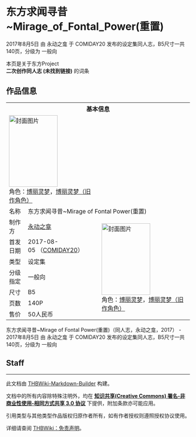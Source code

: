 # 东方求闻寻昔~Mirage_of_Fontal_Power(重置)

<!-- source html: G:\repos\THBWiki-Markdown-Builder\THBWikiMarkdown\Temp\main\1\17\ns0%3A%E4%B8%9C%E6%96%B9%E6%B1%82%E9%97%BB%E5%AF%BB%E6%98%94%7EMirage_of_Fontal_Power%28%E9%87%8D%E7%BD%AE%29.html -->

2017年8月5日 由 永动之龛 于 COMIDAY20 发布的设定集同人志，B5尺寸一共140页，分级为 一般向

本页是关于东方Project  
 **二次创作同人志 (未找到链接)** 的词条
## 作品信息

<table><tbody><tr><th colspan="3">基本信息</th></tr><tr><td class="cover-artwork-mobile" colspan="2"><a href="./文件-东方求闻寻昔~Mirage_of_Fontal_Power(重置)封面.jpg.md" class="image" title="封面图片"><img alt="封面图片" src="https://upload.thwiki.cc/thumb/0/0e/%E4%B8%9C%E6%96%B9%E6%B1%82%E9%97%BB%E5%AF%BB%E6%98%94~Mirage_of_Fontal_Power%28%E9%87%8D%E7%BD%AE%29%E5%B0%81%E9%9D%A2.jpg/133px-%E4%B8%9C%E6%96%B9%E6%B1%82%E9%97%BB%E5%AF%BB%E6%98%94~Mirage_of_Fontal_Power%28%E9%87%8D%E7%BD%AE%29%E5%B0%81%E9%9D%A2.jpg" decoding="async" loading="lazy" width="133" height="196" srcset="https://upload.thwiki.cc/thumb/0/0e/%E4%B8%9C%E6%96%B9%E6%B1%82%E9%97%BB%E5%AF%BB%E6%98%94~Mirage_of_Fontal_Power%28%E9%87%8D%E7%BD%AE%29%E5%B0%81%E9%9D%A2.jpg/199px-%E4%B8%9C%E6%96%B9%E6%B1%82%E9%97%BB%E5%AF%BB%E6%98%94~Mirage_of_Fontal_Power%28%E9%87%8D%E7%BD%AE%29%E5%B0%81%E9%9D%A2.jpg 1.5x, https://upload.thwiki.cc/thumb/0/0e/%E4%B8%9C%E6%96%B9%E6%B1%82%E9%97%BB%E5%AF%BB%E6%98%94~Mirage_of_Fontal_Power%28%E9%87%8D%E7%BD%AE%29%E5%B0%81%E9%9D%A2.jpg/266px-%E4%B8%9C%E6%96%B9%E6%B1%82%E9%97%BB%E5%AF%BB%E6%98%94~Mirage_of_Fontal_Power%28%E9%87%8D%E7%BD%AE%29%E5%B0%81%E9%9D%A2.jpg 2x" data-file-width="1788" data-file-height="2633"></a><div class="cover-char">角色：<a href="./博丽灵梦.md" title="博丽灵梦">博丽灵梦</a>，<a href="./博丽灵梦（旧作角色）.md" title="博丽灵梦（旧作角色）">博丽灵梦（旧作角色）</a></div></td>
</tr><tr><td class="label">名称</td><td colspan="2"> 东方求闻寻昔~Mirage of Fontal Power(重置) </td></tr><tr><td class="label">制作方</td><td><a href="./永动之龛.md" title="永动之龛">永动之龛</a></td><td class="cover-artwork" rowspan="7" style="min-width:196px;"><a href="./文件-东方求闻寻昔~Mirage_of_Fontal_Power(重置)封面.jpg.md" class="image" title="封面图片"><img alt="封面图片" src="https://upload.thwiki.cc/thumb/0/0e/%E4%B8%9C%E6%96%B9%E6%B1%82%E9%97%BB%E5%AF%BB%E6%98%94~Mirage_of_Fontal_Power%28%E9%87%8D%E7%BD%AE%29%E5%B0%81%E9%9D%A2.jpg/133px-%E4%B8%9C%E6%96%B9%E6%B1%82%E9%97%BB%E5%AF%BB%E6%98%94~Mirage_of_Fontal_Power%28%E9%87%8D%E7%BD%AE%29%E5%B0%81%E9%9D%A2.jpg" decoding="async" loading="lazy" width="133" height="196" srcset="https://upload.thwiki.cc/thumb/0/0e/%E4%B8%9C%E6%96%B9%E6%B1%82%E9%97%BB%E5%AF%BB%E6%98%94~Mirage_of_Fontal_Power%28%E9%87%8D%E7%BD%AE%29%E5%B0%81%E9%9D%A2.jpg/199px-%E4%B8%9C%E6%96%B9%E6%B1%82%E9%97%BB%E5%AF%BB%E6%98%94~Mirage_of_Fontal_Power%28%E9%87%8D%E7%BD%AE%29%E5%B0%81%E9%9D%A2.jpg 1.5x, https://upload.thwiki.cc/thumb/0/0e/%E4%B8%9C%E6%96%B9%E6%B1%82%E9%97%BB%E5%AF%BB%E6%98%94~Mirage_of_Fontal_Power%28%E9%87%8D%E7%BD%AE%29%E5%B0%81%E9%9D%A2.jpg/266px-%E4%B8%9C%E6%96%B9%E6%B1%82%E9%97%BB%E5%AF%BB%E6%98%94~Mirage_of_Fontal_Power%28%E9%87%8D%E7%BD%AE%29%E5%B0%81%E9%9D%A2.jpg 2x" data-file-width="1788" data-file-height="2633"></a><div class="cover-char">角色：<a href="./博丽灵梦.md" title="博丽灵梦">博丽灵梦</a>，<a href="./博丽灵梦（旧作角色）.md" title="博丽灵梦（旧作角色）">博丽灵梦（旧作角色）</a></div></td>
</tr><tr><td class="label">首发日期</td><td>2017-08-05&#160;（<a href="/展会作品列表?e=COMIDAY%2320">COMIDAY20</a>）</td></tr><tr><td class="label">类型</td><td>设定集</td></tr><tr><td class="label">分级指定</td><td>一般向</td></tr><tr><td class="label">尺寸</td><td>B5</td></tr><tr><td class="label">页数</td><td>140P</td></tr><tr><td class="label">售价</td><td>50人民币</td></tr></tbody></table>

东方求闻寻昔~Mirage of Fontal Power(重置)（同人志，永动之龛，2017） - 2017年8月5日 由 永动之龛 于 COMIDAY20 发布的设定集同人志，B5尺寸一共140页，分级为 一般向
## Staff




---

此文档由 [THBWiki-Markdown-Builder](https://github.com/Delsin-Yu/THBWiki-Markdown-Builder) 构建。

文档中的所有内容除特殊注明外，均在 [**知识共享(Creative Commons) 署名-非商业性使用-相同方式共享 3.0 协议**](https://creativecommons.org/licenses/by-sa/3.0/deed.zh-hans) 下提供，附加条款亦可能应用。

引用类型与其他类型作品版权归原作者所有，如有作者授权则遵照授权协议使用。

详细请查阅 [THBWiki：免责声明](https://thbwiki.cc/THBWiki:%E5%85%8D%E8%B4%A3%E5%A3%B0%E6%98%8E)。

